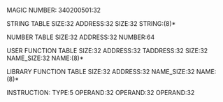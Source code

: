 MAGIC NUMBER: 340200501:32

STRING TABLE SIZE:32
ADDRESS:32 SIZE:32 STRING:(8)*

NUMBER TABLE SIZE:32
ADDRESS:32 NUMBER:64

USER FUNCTION TABLE SIZE:32
ADDRESS:32 TADDRESS:32 SIZE:32 NAME_SIZE:32 NAME:(8)*

LIBRARY FUNCTION TABLE SIZE:32
ADDRESS:32 NAME_SIZE:32 NAME:(8)*

INSTRUCTION:
TYPE:5 OPERAND:32 OPERAND:32 OPERAND:32
